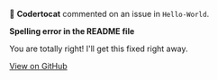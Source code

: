 💬 **Codertocat** commented on an issue in `Hello-World`.

**Spelling error in the README file**

You are totally right! I'll get this fixed right away.

[View on GitHub](https://github.com/Codertocat/Hello-World/issues/1#issuecomment-492700400)
